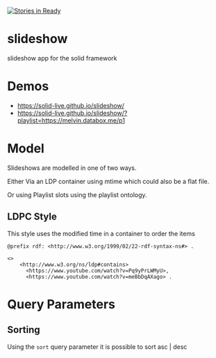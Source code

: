 [![Stories in Ready](https://badge.waffle.io/solid-live/slideshow.png?label=ready&title=Ready)](https://waffle.io/solid-live/slideshow)
# slideshow

slideshow app for the solid framework

# Demos

* https://solid-live.github.io/slideshow/
* https://solid-live.github.io/slideshow/?playlist=https://melvin.databox.me/p1

# Model

Slideshows are modelled in one of two ways.

Either Via an LDP container using mtime which could also be a flat file.

Or using Playlist slots using the playlist ontology.

## LDPC Style

This style uses the modified time in a container to order the items

```turtle
@prefix rdf: <http://www.w3.org/1999/02/22-rdf-syntax-ns#> .

<>
    <http://www.w3.org/ns/ldp#contains> 
      <https://www.youtube.com/watch?v=Pq9yPrLWMyU>, 
      <https://www.youtube.com/watch?v=meBbDqAXago> .
```

# Query Parameters

## Sorting

Using the `sort` query parameter it is possible to sort asc | desc
